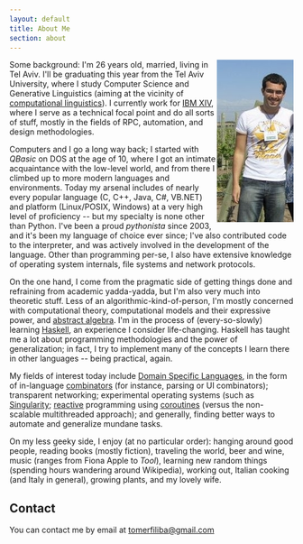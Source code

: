 ```yaml
---
layout: default
title: About Me
section: about
---
```


<img src="/static/res/about-me.jpg" style="float:right;"/>

Some background: I'm 26 years old, married, living in Tel Aviv. I'll be graduating this year from 
the Tel Aviv University, where I study Computer Science and Generative Linguistics (aiming at
the vicinity of [computational linguistics](http://xkcd.com/114/)). I currently 
work for [IBM XIV](http://www-03.ibm.com/systems/storage/disk/xiv/), where I serve as a technical 
focal point and do all sorts of stuff, mostly in the fields of RPC, automation, and design 
methodologies.

Computers and I go a long way back; I started with *QBasic* on DOS at the age of 10, where I
got an intimate acquaintance with the low-level world, and from there I climbed up to more modern
languages and environments. Today my arsenal includes of nearly every popular language (C, 
C++, Java, C#, VB.NET) and platform (Linux/POSIX, Windows) at a very high level of proficiency -- 
but my specialty is none other than Python. I've been a proud *pythonista* since 2003, and it's 
been my language of choice ever since; I've also contributed code to the interpreter, and was 
actively involved in the development of the language. Other than programming per-se, I also have 
extensive knowledge of operating system internals, file systems and network protocols.

On the one hand, I come from the pragmatic side of getting things done and refraining from academic
yadda-yadda, but I'm also very much into theoretic stuff. Less of an algorithmic-kind-of-person,
I'm mostly concerned with computational theory, computational models and their expressive power,
and [abstract algebra](http://en.wikipedia.org/wiki/Model_theory). I'm in the process of 
(every-so-slowly) learning [Haskell](http://www.haskell.org/), an experience I consider life-changing.
Haskell has taught me a lot about programming methodologies and the power of generalization; 
in fact, I try to implement many of the concepts I learn there in other languages -- 
being practical, again.

My fields of interest today include 
[Domain Specific Languages](http://en.wikipedia.org/wiki/Domain_specific_languages),
in the form of in-language [combinators](http://en.wikipedia.org/wiki/Combinators) (for instance, 
parsing or UI combinators); transparent networking; experimental operating systems (such as 
[Singularity](http://en.wikipedia.org/wiki/Singularity_(operating_system%29));
[reactive](http://en.wikipedia.org/wiki/Reactor_pattern) programming using 
[coroutines](http://en.wikipedia.org/wiki/Coroutine) (versus the non-scalable multithreaded 
approach); and generally, finding better ways to automate and generalize mundane tasks. 

On my less geeky side, I enjoy (at no particular order): hanging around good people, 
reading books (mostly fiction), traveling the world, beer and wine, music (ranges from Fiona Apple
to *Tool*), learning new random things (spending hours wandering around Wikipedia),
working out, Italian cooking (and Italy in general), growing plants, and my lovely wife.

## Contact ##

You can contact me by email at <tomerfiliba@gmail.com>







